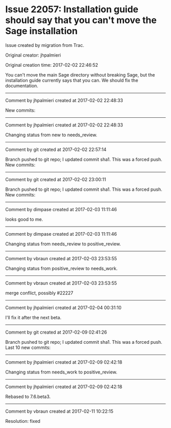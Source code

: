 # Issue 22057: Installation guide should say that you can't move the Sage installation

Issue created by migration from Trac.

Original creator: jhpalmieri

Original creation time: 2017-02-02 22:46:52

You can't move the main Sage directory without breaking Sage, but the installation guide currently says that you can. We should fix the documentation.


---

Comment by jhpalmieri created at 2017-02-02 22:48:33

New commits:


---

Comment by jhpalmieri created at 2017-02-02 22:48:33

Changing status from new to needs_review.


---

Comment by git created at 2017-02-02 22:57:14

Branch pushed to git repo; I updated commit sha1. This was a forced push. New commits:


---

Comment by git created at 2017-02-02 23:00:11

Branch pushed to git repo; I updated commit sha1. This was a forced push. New commits:


---

Comment by dimpase created at 2017-02-03 11:11:46

looks good to me.


---

Comment by dimpase created at 2017-02-03 11:11:46

Changing status from needs_review to positive_review.


---

Comment by vbraun created at 2017-02-03 23:53:55

Changing status from positive_review to needs_work.


---

Comment by vbraun created at 2017-02-03 23:53:55

merge conflict, possibly #22227


---

Comment by jhpalmieri created at 2017-02-04 00:31:10

I'll fix it after the next beta.


---

Comment by git created at 2017-02-09 02:41:26

Branch pushed to git repo; I updated commit sha1. This was a forced push. Last 10 new commits:


---

Comment by jhpalmieri created at 2017-02-09 02:42:18

Changing status from needs_work to positive_review.


---

Comment by jhpalmieri created at 2017-02-09 02:42:18

Rebased to 7.6.beta3.


---

Comment by vbraun created at 2017-02-11 10:22:15

Resolution: fixed
